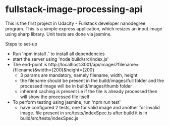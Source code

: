 # fullstack-image-processing-api

This is the first project in Udacity - Fullstack developer nanodegree program.
This is a simple express application, which resizes an input image using sharp library.
Unit tests are done via jasmine.

Steps to set-up
- Run 'npm install .' to install all dependencies
- start the server using 'node build/src/index.js' 
- The end-point is http://localhost:3001/api/images?filename={filename}&width={200}&height={200}
    - 3 params are mandatory, namely filename, width, height
    - the filename should be present in the build/images/full folder and the processed image will be in build/images/thumb folder
    - inherent caching is present i.e if the file is already processed then will show the processed file itself
- To perform testing using jasmine, run 'npm run test'
    - have configured 2 tests, one for valid image and another for invalid image. file present in src/tests/indexSpec.ts after build it is in build/src/tests/indexSpec.js
